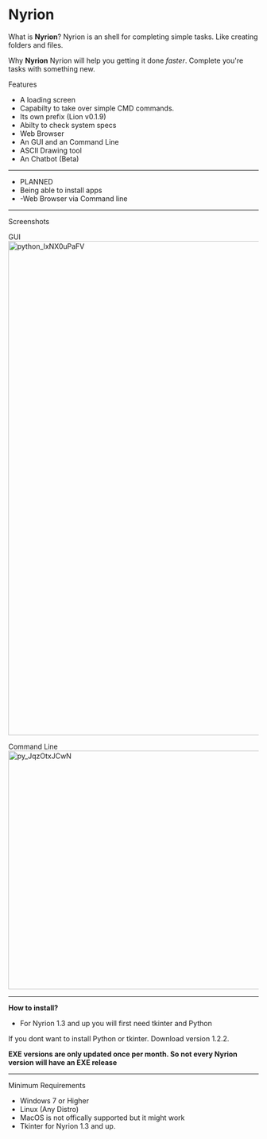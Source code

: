 # Nyrion
What is **Nyrion**?
Nyrion is an shell for completing simple tasks. Like creating folders and files. 

Why **Nyrion**
Nyrion will help you getting it done *faster*. Complete you're tasks with something new.


Features
- A loading screen
- Capabilty to take over simple CMD commands.
- Its own prefix (Lion v0.1.9)
- Abilty to check system specs 
- Web Browser
- An GUI and an Command Line
- ASCII Drawing tool
- An Chatbot (Beta)

---

- PLANNED
- Being able to install apps
- -Web Browser via Command line

---
Screenshots

GUI
<img width="1881" height="995" alt="python_lxNX0uPaFV" src="https://github.com/user-attachments/assets/be8cef51-d276-44c7-87f6-5393fa3929ef" />

Command Line
<img width="960" height="480" alt="py_JqzOtxJCwN" src="https://github.com/user-attachments/assets/2cf6339c-7546-444a-b327-b3164e5a8e45" />

---
**How to install?**

- For Nyrion 1.3 and up you will first need tkinter and Python

If you dont want to install Python or tkinter. Download version 1.2.2. 

**EXE versions are only updated once per month. So not every Nyrion version will have an EXE release**


---

 Minimum Requirements
- Windows 7 or Higher
- Linux (Any Distro)
- MacOS is not offically supported but it might work
- Tkinter for Nyrion 1.3 and up.


